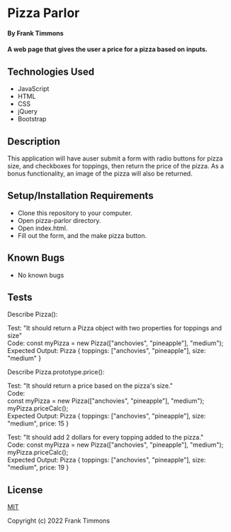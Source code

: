 # Pizza Parlor

#### By Frank Timmons

#### A web page that gives the user a price for a pizza based on inputs.

## Technologies Used

* JavaScript
* HTML
* CSS
* jQuery
* Bootstrap

## Description

This application will have auser submit a form with radio buttons for pizza size, and checkboxes for toppings, then return the price of the pizza.  As a bonus functionality, an image of the pizza will also be returned.  

## Setup/Installation Requirements

* Clone this repository to your computer.
* Open pizza-parlor directory.
* Open index.html.
* Fill out the form, and the make pizza button.

## Known Bugs

* No known bugs

## Tests

Describe Pizza():

Test: "It should return a Pizza object with two properties for toppings and size"  
Code: const myPizza = new Pizza(["anchovies", "pineapple"], "medium");  
Expected Output: Pizza { toppings: ["anchovies", "pineapple"], size: "medium" }  

Describe Pizza.prototype.price():  

Test: "It should return a price based on the pizza's size."  
Code:  
const myPizza = new Pizza(["anchovies", "pineapple"], "medium");  
myPizza.priceCalc();  
Expected Output: Pizza { toppings: ["anchovies", "pineapple"], size: "medium", price: 15 }  

Test: "It should add 2 dollars for every topping added to the pizza."  
Code:
const myPizza = new Pizza(["anchovies", "pineapple"], "medium");  
myPizza.priceCalc();  
Expected Output: Pizza { toppings: ["anchovies", "pineapple"], size: "medium", price: 19 } 

## License

[MIT](/LICENSE)

Copyright (c) 2022 Frank Timmons